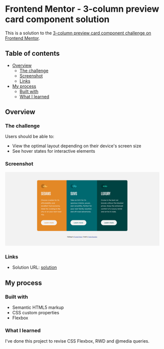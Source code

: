 # Frontend Mentor - 3-column preview card component solution

This is a solution to the [3-column preview card component challenge on Frontend Mentor](https://www.frontendmentor.io/challenges/3column-preview-card-component-pH92eAR2-).

## Table of contents

- [Overview](#overview)
  - [The challenge](#the-challenge)
  - [Screenshot](#screenshot)
  - [Links](#links)
- [My process](#my-process)
  - [Built with](#built-with)
  - [What I learned](#what-i-learned)

## Overview

### The challenge

Users should be able to:

- View the optimal layout depending on their device's screen size
- See hover states for interactive elements

### Screenshot

![](./images/Frontend%20Mentor%203-column%20preview%20card%20component.png)

### Links

- Solution URL: [solution](https://natalia-kaminska.github.io/3-column-preview-card/)

## My process

### Built with

- Semantic HTML5 markup
- CSS custom properties
- Flexbox

### What I learned

I've done this project to revise CSS Flexbox, RWD and @media queries.
